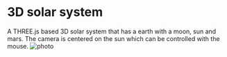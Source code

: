 # 3D solar system
A THREE.js based 3D solar system that has a earth with a moon, sun and mars. The camera is centered on the sun which can be controlled with the mouse.
![photo](https://github.com/user-attachments/assets/12c5a851-af70-4668-8e94-9bf54a3b71a7)
